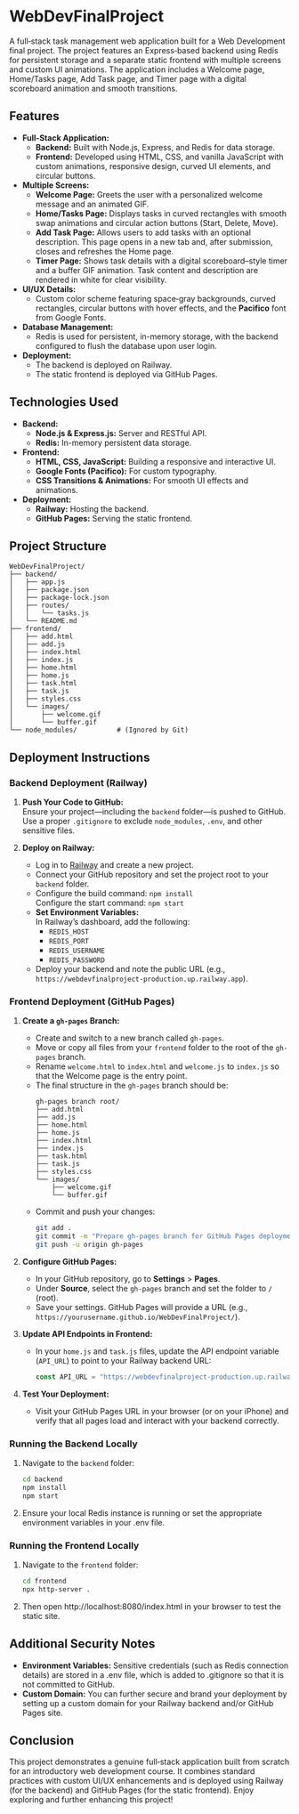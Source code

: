 # WebDevFinalProject

A full‑stack task management web application built for a Web Development final project. The project features an Express‑based backend using Redis for persistent storage and a separate static frontend with multiple screens and custom UI animations. The application includes a Welcome page, Home/Tasks page, Add Task page, and Timer page with a digital scoreboard animation and smooth transitions.

## Features

- **Full‑Stack Application:**
  - **Backend:** Built with Node.js, Express, and Redis for data storage.
  - **Frontend:** Developed using HTML, CSS, and vanilla JavaScript with custom animations, responsive design, curved UI elements, and circular buttons.
- **Multiple Screens:**
  - **Welcome Page:** Greets the user with a personalized welcome message and an animated GIF.
  - **Home/Tasks Page:** Displays tasks in curved rectangles with smooth swap animations and circular action buttons (Start, Delete, Move).
  - **Add Task Page:** Allows users to add tasks with an optional description. This page opens in a new tab and, after submission, closes and refreshes the Home page.
  - **Timer Page:** Shows task details with a digital scoreboard–style timer and a buffer GIF animation. Task content and description are rendered in white for clear visibility.
- **UI/UX Details:**
  - Custom color scheme featuring space‑gray backgrounds, curved rectangles, circular buttons with hover effects, and the **Pacifico** font from Google Fonts.
- **Database Management:**
  - Redis is used for persistent, in-memory storage, with the backend configured to flush the database upon user login.
- **Deployment:**
  - The backend is deployed on Railway.
  - The static frontend is deployed via GitHub Pages.

## Technologies Used

- **Backend:**
  - **Node.js & Express.js:** Server and RESTful API.
  - **Redis:** In-memory persistent data storage.
- **Frontend:**
  - **HTML, CSS, JavaScript:** Building a responsive and interactive UI.
  - **Google Fonts (Pacifico):** For custom typography.
  - **CSS Transitions & Animations:** For smooth UI effects and animations.
- **Deployment:**
  - **Railway:** Hosting the backend.
  - **GitHub Pages:** Serving the static frontend.

## Project Structure

```
WebDevFinalProject/
├── backend/
│   ├── app.js
│   ├── package.json
│   ├── package-lock.json
│   ├── routes/
│   │   └── tasks.js
│   └── README.md
├── frontend/
│   ├── add.html
│   ├── add.js
│   ├── index.html
│   ├── index.js
│   ├── home.html
│   ├── home.js
│   ├── task.html
│   ├── task.js
│   ├── styles.css
│   └── images/
│       ├── welcome.gif
│       └── buffer.gif
└── node_modules/          # (Ignored by Git)
```

## Deployment Instructions

### Backend Deployment (Railway)

1. **Push Your Code to GitHub:**  
   Ensure your project—including the `backend` folder—is pushed to GitHub. Use a proper `.gitignore` to exclude `node_modules`, `.env`, and other sensitive files.

2. **Deploy on Railway:**
   - Log in to [Railway](https://railway.app/) and create a new project.
   - Connect your GitHub repository and set the project root to your `backend` folder.
   - Configure the build command: `npm install`  
     Configure the start command: `npm start`
   - **Set Environment Variables:**  
     In Railway’s dashboard, add the following:
     - `REDIS_HOST`
     - `REDIS_PORT`
     - `REDIS_USERNAME`
     - `REDIS_PASSWORD`
   - Deploy your backend and note the public URL (e.g., `https://webdevfinalproject-production.up.railway.app`).

### Frontend Deployment (GitHub Pages)

1. **Create a `gh-pages` Branch:**
   - Create and switch to a new branch called `gh-pages`.
   - Move or copy all files from your `frontend` folder to the root of the `gh-pages` branch.
   - Rename `welcome.html` to `index.html` and `welcome.js` to `index.js` so that the Welcome page is the entry point.
   - The final structure in the `gh-pages` branch should be:
     ```
     gh-pages branch root/
     ├── add.html
     ├── add.js
     ├── home.html
     ├── home.js
     ├── index.html
     ├── index.js
     ├── task.html
     ├── task.js
     ├── styles.css
     └── images/
         ├── welcome.gif
         └── buffer.gif
     ```
   - Commit and push your changes:
     ```bash
     git add .
     git commit -m "Prepare gh-pages branch for GitHub Pages deployment"
     git push -u origin gh-pages
     ```

2. **Configure GitHub Pages:**
   - In your GitHub repository, go to **Settings** > **Pages**.
   - Under **Source**, select the `gh-pages` branch and set the folder to `/` (root).
   - Save your settings. GitHub Pages will provide a URL (e.g., `https://yourusername.github.io/WebDevFinalProject/`).

3. **Update API Endpoints in Frontend:**
   - In your `home.js` and `task.js` files, update the API endpoint variable (`API_URL`) to point to your Railway backend URL:
     ```js
     const API_URL = "https://webdevfinalproject-production.up.railway.app/api/tasks";
     ```

4. **Test Your Deployment:**
   - Visit your GitHub Pages URL in your browser (or on your iPhone) and verify that all pages load and interact with your backend correctly.

### Running the Backend Locally

1. Navigate to the `backend` folder:
   ```bash
   cd backend
   npm install
   npm start

2. Ensure your local Redis instance is running or set the appropriate environment variables in your .env file.

### Running the Frontend Locally

1. Navigate to the `frontend` folder:
   ```bash
   cd frontend
   npx http-server .

2. Then open http://localhost:8080/index.html in your browser to test the static site.

## Additional Security Notes

- **Environment Variables:**
Sensitive credentials (such as Redis connection details) are stored in a .env file, which is added to .gitignore so that it is not committed to GitHub.
- **Custom Domain:**
You can further secure and brand your deployment by setting up a custom domain for your Railway backend and/or GitHub Pages site.

## Conclusion

This project demonstrates a genuine full‑stack application built from scratch for an introductory web development course. It combines standard practices with custom UI/UX enhancements and is deployed using Railway (for the backend) and GitHub Pages (for the static frontend). Enjoy exploring and further enhancing this project!

